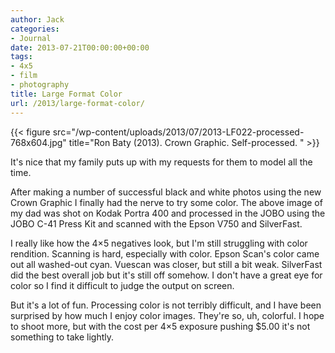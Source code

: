 ```yaml
---
author: Jack
categories:
- Journal
date: 2013-07-21T00:00:00+00:00
tags:
- 4x5
- film
- photography
title: Large Format Color
url: /2013/large-format-color/
---
```


{{< figure src="/wp-content/uploads/2013/07/2013-LF022-processed-768x604.jpg" title="Ron Baty (2013). Crown Graphic. Self-processed. "  >}}

It's nice that my family puts up with my requests for them to model all the time.

After making a number of successful black and white photos using the new Crown Graphic I finally had the nerve to try some color. The above image of my dad was shot on Kodak Portra 400 and processed in the JOBO using the JOBO C-41 Press Kit and scanned with the Epson V750 and SilverFast.

I really like how the 4&#215;5 negatives look, but I'm still struggling with color rendition. Scanning is hard, especially with color. Epson Scan's color came out all washed-out cyan. Vuescan was closer, but still a bit weak. SilverFast did the best overall job but it's still off somehow. I don't have a great eye for color so I find it difficult to judge the output on screen.

But it's a lot of fun. Processing color is not terribly difficult, and I have been surprised by how much I enjoy color images. They're so, uh, colorful. I hope to shoot more, but with the cost per 4&#215;5 exposure pushing $5.00 it's not something to take lightly.
